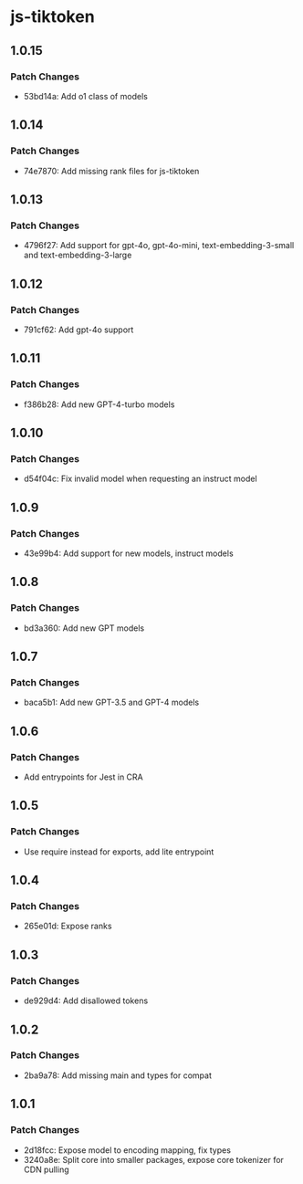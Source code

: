 # js-tiktoken

## 1.0.15

### Patch Changes

- 53bd14a: Add o1 class of models

## 1.0.14

### Patch Changes

- 74e7870: Add missing rank files for js-tiktoken

## 1.0.13

### Patch Changes

- 4796f27: Add support for gpt-4o, gpt-4o-mini, text-embedding-3-small and text-embedding-3-large

## 1.0.12

### Patch Changes

- 791cf62: Add gpt-4o support

## 1.0.11

### Patch Changes

- f386b28: Add new GPT-4-turbo models

## 1.0.10

### Patch Changes

- d54f04c: Fix invalid model when requesting an instruct model

## 1.0.9

### Patch Changes

- 43e99b4: Add support for new models, instruct models

## 1.0.8

### Patch Changes

- bd3a360: Add new GPT models

## 1.0.7

### Patch Changes

- baca5b1: Add new GPT-3.5 and GPT-4 models

## 1.0.6

### Patch Changes

- Add entrypoints for Jest in CRA

## 1.0.5

### Patch Changes

- Use require instead for exports, add lite entrypoint

## 1.0.4

### Patch Changes

- 265e01d: Expose ranks

## 1.0.3

### Patch Changes

- de929d4: Add disallowed tokens

## 1.0.2

### Patch Changes

- 2ba9a78: Add missing main and types for compat

## 1.0.1

### Patch Changes

- 2d18fcc: Expose model to encoding mapping, fix types
- 3240a8e: Split core into smaller packages, expose core tokenizer for CDN pulling
